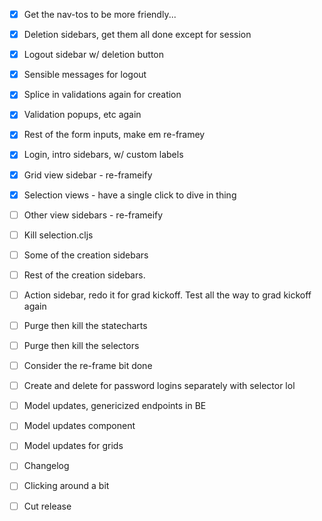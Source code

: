- [x] Get the nav-tos to be more friendly...
- [x] Deletion sidebars, get them all done except for session
- [x] Logout sidebar w/ deletion button
- [x] Sensible messages for logout
- [x] Splice in validations again for creation

- [x] Validation popups, etc again
- [x] Rest of the form inputs, make em re-framey
- [x] Login, intro sidebars, w/ custom labels

- [x] Grid view sidebar - re-frameify
- [x] Selection views - have a single click to dive in thing
- [ ] Other view sidebars - re-frameify
- [ ] Kill selection.cljs
- [ ] Some of the creation sidebars

- [ ] Rest of the creation sidebars.
- [ ] Action sidebar, redo it for grad kickoff. Test all the way to grad kickoff again
- [ ] Purge then kill the statecharts
- [ ] Purge then kill the selectors
- [ ] Consider the re-frame bit done

- [ ] Create and delete for password logins separately with selector lol
- [ ] Model updates, genericized endpoints in BE
- [ ] Model updates component
- [ ] Model updates for grids
- [ ] Changelog
- [ ] Clicking around a bit
- [ ] Cut release
